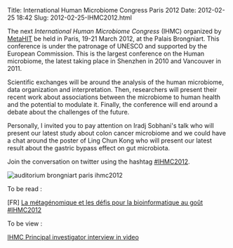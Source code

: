 Title: International Human Microbiome Congress Paris 2012
Date: 2012-02-25 18:42
Slug: 2012-02-25-IHMC2012.html

The next _International Human Microbiome Congress_ (IHMC) organized by
[MetaHIT](http://www.metahit.eu/) be held in Paris, 19-21 March 2012, at the
Palais Brongniart. This conference is under the patronage of UNESCO and
supported by the European Commission. This is the largest conference on the
Human microbiome, the latest taking place in Shenzhen in 2010 and Vancouver in
2011.

Scientific exchanges will be around the analysis of the human microbiome, data
organization and interpretation. Then, researchers will present their recent
work about associations between the microbiome to human health and the
potential to modulate it. Finally, the conference will end around a debate
about the challenges of the future.

Personally, I invited you to pay attention on Iradj Sobhani's talk who will
present our latest study about colon cancer microbiome and we could have a
chat around the poster of Ling Chun Kong who will present our latest result
about the gastric bypass effect on gut microbiota.

  
Join the conversation on twitter using the hashtag
[#IHMC2012](http://twitter.com/#%21/search/%23IHMC2012).

![auditorium brongniart paris ihmc2012](http://julientap.free.fr/images_fichiers/gallery/ihmc2012/Auditorium-brongniart.jpg)

To be read :


[FR] [La métagénomique et les défis pour la bioinformatique au goût #IHMC2012](http://bioinfo-fr.net/la-metagenomique-et-les-defis-pour-la-bioinformatique-au-gout-ihmc2012)


To be view :

[IHMC Principal investigator interview in
video](http://www.youtube.com/playlist?list=PL2D685A98470D37BC)